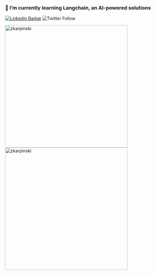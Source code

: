 ### 🌱 I’m currently learning Langchain, an AI-powered solutions
[![Linkedin Badge](https://img.shields.io/badge/-Zachary%20Karpinski-0072b1?style=flat&logo=Linkedin&logoColor=white&link=https://www.linkedin.com/in/zacharykarpinski/)](https://linkedin.com/in/zacharykarpinski/) 
![Twitter Follow](https://img.shields.io/twitter/follow/zkarpinski?style=social)

<div><img align="left" src="https://github-readme-stats.vercel.app/api/top-langs/?username=zkarpinski&layout=compact&hide=html&theme=dark" alt="zkarpinski" width="400" /></div>

<div>&nbsp;<img align="center" src="https://github-readme-stats.vercel.app/api?username=zkarpinski&layout=compact&show_icons=true&theme=dark" alt="zkarpinski"  width="400" /></div>

<!--
**zKarp/zKarp** is a ✨ _special_ ✨ repository because its `README.md` (this file) appears on your GitHub profile.

Here are some ideas to get you started:

- 🔭 I’m currently working on ...
- 🌱 I’m currently learning ...
- 👯 I’m looking to collaborate on ...
- 🤔 I’m looking for help with ...
- 💬 Ask me about ...
- 📫 How to reach me: ...
- 😄 Pronouns: ...
- ⚡ Fun fact: ...
-->

